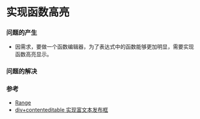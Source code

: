 # 实现函数高亮
### 问题的产生
- 因需求，要做一个函数编辑器，为了表达式中的函数能够更加明显，需要实现函数高亮显示。
### 问题的解决

### 参考
- [Range](https://developer.mozilla.org/zh-CN/docs/Web/API/Range)
- [div+contenteditable 实现富文本发布框](https://juejin.cn/post/6844903793864212494)
